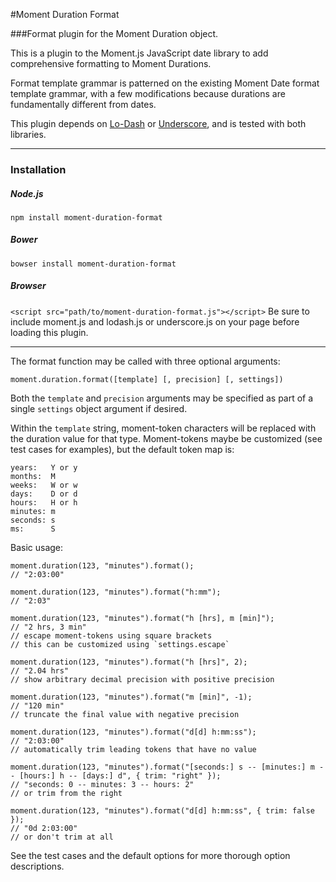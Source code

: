 #Moment Duration Format

###Format plugin for the Moment Duration object.

This is a plugin to the Moment.js JavaScript date library to add comprehensive formatting to Moment Durations.

Format template grammar is patterned on the existing Moment Date format template grammar, with a few modifications because durations are fundamentally different from dates.

This plugin depends on <a href="http://lodash.com/">Lo-Dash</a> or <a href="http://http://underscorejs.org//">Underscore</a>, and is tested with both libraries.

---

### Installation

##### Node.js
`npm install moment-duration-format`

##### Bower
`bowser install moment-duration-format`

##### Browser
`<script src="path/to/moment-duration-format.js"></script>`
Be sure to include moment.js and lodash.js or underscore.js on your page before loading this plugin.

---

The format function may be called with three optional arguments:
```
moment.duration.format([template] [, precision] [, settings])
```

Both the `template` and `precision` arguments may be specified as part of a single `settings` object argument if desired.

Within the `template` string, moment-token characters will be replaced with the duration value for that type.
Moment-tokens maybe be customized (see test cases for examples), but the default token map is:
```
years:   Y or y
months:  M
weeks:   W or w
days:    D or d
hours:   H or h
minutes: m
seconds: s
ms:      S
```


Basic usage:
```
moment.duration(123, "minutes").format();
// "2:03:00"

moment.duration(123, "minutes").format("h:mm");
// "2:03"

moment.duration(123, "minutes").format("h [hrs], m [min]");
// "2 hrs, 3 min"
// escape moment-tokens using square brackets
// this can be customized using `settings.escape`

moment.duration(123, "minutes").format("h [hrs]", 2);
// "2.04 hrs"
// show arbitrary decimal precision with positive precision

moment.duration(123, "minutes").format("m [min]", -1);
// "120 min"
// truncate the final value with negative precision

moment.duration(123, "minutes").format("d[d] h:mm:ss");
// "2:03:00"
// automatically trim leading tokens that have no value

moment.duration(123, "minutes").format("[seconds:] s -- [minutes:] m -- [hours:] h -- [days:] d", { trim: "right" });
// "seconds: 0 -- minutes: 3 -- hours: 2"
// or trim from the right

moment.duration(123, "minutes").format("d[d] h:mm:ss", { trim: false });
// "0d 2:03:00"
// or don't trim at all
```

See the test cases and the default options for more thorough option descriptions.